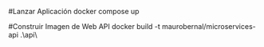 #Lanzar Aplicación
docker compose up

#Construir Imagen de Web API
docker build -t maurobernal/microservices-api .\api\


